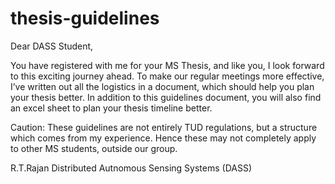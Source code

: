 # thesis-guidelines
Dear DASS Student,

You have registered with me for your MS Thesis, and like you, I look forward to this exciting journey ahead. To make our regular meetings more effective, I’ve written out all the logistics in a document, which should help you plan your thesis better. In addition to this guidelines document, you will also find an excel sheet to plan your thesis timeline better.

Caution: These guidelines are not entirely TUD regulations, but a structure which comes from my experience. Hence these may not completely apply to other MS students, outside our group.

R.T.Rajan
Distributed Autnomous Sensing Systems (DASS)
